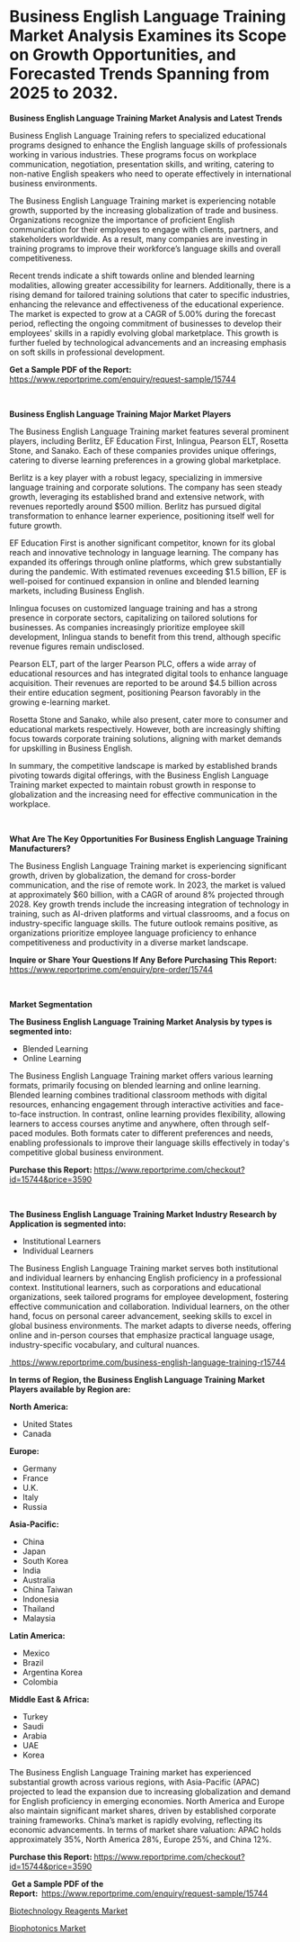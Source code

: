 <p><h1>Business English Language Training Market Analysis Examines its Scope on Growth Opportunities, and Forecasted Trends Spanning from 2025 to 2032.</h1></p><p><strong>Business English Language Training Market Analysis and Latest Trends</strong></p>
<p><p>Business English Language Training refers to specialized educational programs designed to enhance the English language skills of professionals working in various industries. These programs focus on workplace communication, negotiation, presentation skills, and writing, catering to non-native English speakers who need to operate effectively in international business environments.</p><p>The Business English Language Training market is experiencing notable growth, supported by the increasing globalization of trade and business. Organizations recognize the importance of proficient English communication for their employees to engage with clients, partners, and stakeholders worldwide. As a result, many companies are investing in training programs to improve their workforce’s language skills and overall competitiveness.</p><p>Recent trends indicate a shift towards online and blended learning modalities, allowing greater accessibility for learners. Additionally, there is a rising demand for tailored training solutions that cater to specific industries, enhancing the relevance and effectiveness of the educational experience. The market is expected to grow at a CAGR of 5.00% during the forecast period, reflecting the ongoing commitment of businesses to develop their employees' skills in a rapidly evolving global marketplace. This growth is further fueled by technological advancements and an increasing emphasis on soft skills in professional development.</p></p>
<p><strong>Get a Sample PDF of the Report:&nbsp;</strong> <a href="https://www.reportprime.com/enquiry/request-sample/15744?utm_campaign=1143&utm_medium=2&utm_source=Github&utm_content=ia&utm_term=20032025&utm_id=business-english-language-training">https://www.reportprime.com/enquiry/request-sample/15744</a></p>
<p>&nbsp;</p>
<p><strong>Business English Language Training Major Market Players</strong></p>
<p><p>The Business English Language Training market features several prominent players, including Berlitz, EF Education First, Inlingua, Pearson ELT, Rosetta Stone, and Sanako. Each of these companies provides unique offerings, catering to diverse learning preferences in a growing global marketplace.</p><p>Berlitz is a key player with a robust legacy, specializing in immersive language training and corporate solutions. The company has seen steady growth, leveraging its established brand and extensive network, with revenues reportedly around $500 million. Berlitz has pursued digital transformation to enhance learner experience, positioning itself well for future growth.</p><p>EF Education First is another significant competitor, known for its global reach and innovative technology in language learning. The company has expanded its offerings through online platforms, which grew substantially during the pandemic. With estimated revenues exceeding $1.5 billion, EF is well-poised for continued expansion in online and blended learning markets, including Business English.</p><p>Inlingua focuses on customized language training and has a strong presence in corporate sectors, capitalizing on tailored solutions for businesses. As companies increasingly prioritize employee skill development, Inlingua stands to benefit from this trend, although specific revenue figures remain undisclosed.</p><p>Pearson ELT, part of the larger Pearson PLC, offers a wide array of educational resources and has integrated digital tools to enhance language acquisition. Their revenues are reported to be around $4.5 billion across their entire education segment, positioning Pearson favorably in the growing e-learning market.</p><p>Rosetta Stone and Sanako, while also present, cater more to consumer and educational markets respectively. However, both are increasingly shifting focus towards corporate training solutions, aligning with market demands for upskilling in Business English.</p><p>In summary, the competitive landscape is marked by established brands pivoting towards digital offerings, with the Business English Language Training market expected to maintain robust growth in response to globalization and the increasing need for effective communication in the workplace.</p></p>
<p>&nbsp;</p>
<p><strong>What Are The Key Opportunities For Business English Language Training Manufacturers?</strong></p>
<p><p>The Business English Language Training market is experiencing significant growth, driven by globalization, the demand for cross-border communication, and the rise of remote work. In 2023, the market is valued at approximately $60 billion, with a CAGR of around 8% projected through 2028. Key growth trends include the increasing integration of technology in training, such as AI-driven platforms and virtual classrooms, and a focus on industry-specific language skills. The future outlook remains positive, as organizations prioritize employee language proficiency to enhance competitiveness and productivity in a diverse market landscape.</p></p>
<p><strong>Inquire or Share Your Questions If Any Before Purchasing This Report:</strong> <a href="https://www.reportprime.com/enquiry/pre-order/15744?utm_campaign=1143&utm_medium=2&utm_source=Github&utm_content=ia&utm_term=20032025&utm_id=business-english-language-training">https://www.reportprime.com/enquiry/pre-order/15744</a></p>
<p>&nbsp;</p>
<p><strong>Market Segmentation</strong></p>
<p><strong>The Business English Language Training Market Analysis by types is segmented into:</strong></p>
<p><ul><li>Blended Learning</li><li>Online Learning</li></ul></p>
<p><p>The Business English Language Training market offers various learning formats, primarily focusing on blended learning and online learning. Blended learning combines traditional classroom methods with digital resources, enhancing engagement through interactive activities and face-to-face instruction. In contrast, online learning provides flexibility, allowing learners to access courses anytime and anywhere, often through self-paced modules. Both formats cater to different preferences and needs, enabling professionals to improve their language skills effectively in today's competitive global business environment.</p></p>
<p><strong>Purchase this Report:&nbsp;</strong><a href="https://www.reportprime.com/checkout?id=15744&price=3590&utm_campaign=1143&utm_medium=2&utm_source=Github&utm_content=ia&utm_term=20032025&utm_id=business-english-language-training">https://www.reportprime.com/checkout?id=15744&price=3590</a></p>
<p>&nbsp;</p>
<p><strong>The Business English Language Training Market Industry Research by Application is segmented into:</strong></p>
<p><ul><li>Institutional Learners</li><li>Individual Learners</li></ul></p>
<p><p>The Business English Language Training market serves both institutional and individual learners by enhancing English proficiency in a professional context. Institutional learners, such as corporations and educational organizations, seek tailored programs for employee development, fostering effective communication and collaboration. Individual learners, on the other hand, focus on personal career advancement, seeking skills to excel in global business environments. The market adapts to diverse needs, offering online and in-person courses that emphasize practical language usage, industry-specific vocabulary, and cultural nuances.</p></p>
<p><a href="https://www.reportprime.com/business-english-language-training-r15744?utm_campaign=1143&utm_medium=2&utm_source=Github&utm_content=ia&utm_term=20032025&utm_id=business-english-language-training">&nbsp;https://www.reportprime.com/business-english-language-training-r15744</a></p>
<p><strong>In terms of Region, the Business English Language Training Market Players available by Region are:</strong></p>
<p>
    <p> <strong> North America: </strong>
        <ul>
            <li>United States</li>
            <li>Canada</li>
        </ul>
        </p> 
    <p> <strong> Europe: </strong>
        <ul>
            <li>Germany</li>
            <li>France</li>
            <li>U.K.</li>
            <li>Italy</li>
            <li>Russia</li>
        </ul>
        </p> 
    <p> <strong> Asia-Pacific: </strong>
        <ul>
            <li>China</li>
            <li>Japan</li>
            <li>South Korea</li>
            <li>India</li>
            <li>Australia</li>
            <li>China Taiwan</li>
            <li>Indonesia</li>
            <li>Thailand</li>
            <li>Malaysia</li>
        </ul>
        </p> 
    <p> <strong> Latin America: </strong>
        <ul>
            <li>Mexico</li>
            <li>Brazil</li>
            <li>Argentina Korea</li>
            <li>Colombia</li>
        </ul>
        </p> 
    <p> <strong> Middle East & Africa: </strong>
        <ul>
            <li>Turkey</li>
            <li>Saudi</li>
            <li>Arabia</li>
            <li>UAE</li>
            <li>Korea</li>
        </ul>
    </p>
    </p>
<p><p>The Business English Language Training market has experienced substantial growth across various regions, with Asia-Pacific (APAC) projected to lead the expansion due to increasing globalization and demand for English proficiency in emerging economies. North America and Europe also maintain significant market shares, driven by established corporate training frameworks. China’s market is rapidly evolving, reflecting its economic advancements. In terms of market share valuation: APAC holds approximately 35%, North America 28%, Europe 25%, and China 12%.</p></p>
<p><strong>Purchase this Report: </strong><a href="https://www.reportprime.com/checkout?id=15744&price=3590&utm_campaign=1143&utm_medium=2&utm_source=Github&utm_content=ia&utm_term=20032025&utm_id=business-english-language-training">https://www.reportprime.com/checkout?id=15744&price=3590</a></p>
<p>&nbsp;<strong>Get a Sample PDF of the Report:&nbsp;&nbsp;</strong><a href="https://www.reportprime.com/enquiry/request-sample/15744?utm_campaign=1143&utm_medium=2&utm_source=Github&utm_content=ia&utm_term=20032025&utm_id=business-english-language-training">https://www.reportprime.com/enquiry/request-sample/15744</a></p>
<p><strong></strong></p>
<p><p><a href="https://github.com/darenph8er/Market-Research-Report-List-1/blob/main/biotechnology-reagents-market.md?utm_campaign=1143&utm_medium=2&utm_source=Github&utm_content=ia&utm_term=20032025&utm_id=business-english-language-training">Biotechnology Reagents Market</a></p><p><a href="https://github.com/ElviraLeka1962/Market-Research-Report-List-1/blob/main/biophotonics-market.md?utm_campaign=1143&utm_medium=2&utm_source=Github&utm_content=ia&utm_term=20032025&utm_id=business-english-language-training">Biophotonics Market</a></p></p>